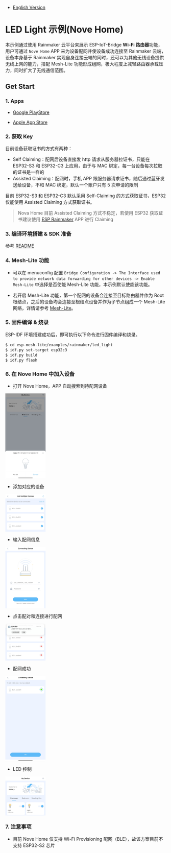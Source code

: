 - [English Version](./README.md)

# LED Light 示例(Nove Home)

本示例通过使用 Rainmaker 云平台来展示 ESP-IoT-Bridge **Wi-Fi 路由器**功能，用户可通过 `Nove Home` APP 来为设备配网并使设备成功连接至 Rainmaker 云端，设备本身基于 Rainmaker 实现自身连接云端的同时，还可以为其他无线设备提供无线上网的能力，搭配 Mesh-Lite 功能形成组网，极大程度上减轻路由器承载压力，同时扩大了无线通信范围。

## Get Start

### 1. Apps

- [Google PlayStore](https://play.google.com/store/apps/details?id=com.espressif.novahome)

- [Apple App Store](https://apps.apple.com/us/app/nova-home/id1563728960)

### 2. 获取 Key

目前设备获取证书的方式有两种：

- Self Claiming：配网后设备直接发 http 请求从服务器拉证书，只能在 ESP32-S3 和 ESP32-C3 上应用，由于与 MAC 绑定，每一台设备每次拉取的证书是一样的
- Assisted Claiming：配网时，手机 APP 跟服务器请求证书，随后通过蓝牙发送给设备，不和 MAC 绑定，默认一个账户只有 5 次申请的限制

目前 ESP32-S3 和 ESP32-C3 默认采用 Self-Claiming 的方式获取证书，ESP32 仅能使用 Assisted Claiming 方式获取证书。

>Nova Home 目前 Assisted Claiming 方式不稳定，若使用 ESP32 获取证书建议使用 [ESP Rainmaker](https://github.com/espressif/esp-rainmaker#phone-apps) APP 进行 Claiming

### 3. 编译环境搭建 & SDK 准备

参考 [README](https://github.com/espressif/esp-iot-bridge/blob/master/components/iot_bridge/User_Guide.md#3-set-up-development-environment)

### 4. Mesh-Lite 功能

- 可以在 menuconfig 配置 `Bridge Configuration -> The Interface used to provide network data forwarding for other devices -> Enable Mesh-Lite` 中选择是否使能 Mesh-Lite 功能，本示例默认使能该功能。

- 若开启 Mesh-Lite 功能，第一个配网的设备会连接至目标路由器并作为 Root 根结点，之后的设备均会连接至根结点设备并作为子节点组成一个 Mesh-Lite 网络，详情请参考 [Mesh-Lite](../../../components/mesh_lite/README_CN.md)。

### 5. 固件编译 & 烧录

ESP-IDF 环境搭建成功后，即可执行以下命令进行固件编译和烧录。

```
$ cd esp-mesh-lite/examples/rainmaker/led_light
$ idf.py set-target esp32c3
$ idf.py build
$ idf.py flash
```

### 6. 在 Nove Home 中加入设备

- 打开 Nove Home，APP 自动搜索到待配网设备

<img src="./_static/find_devices.jpg" alt="find_devices" width="25%" div align=center />

- 添加对应的设备

<img src="./_static/select_devices.jpg" alt="select_devices" width="25%" div align=center />

- 输入配网信息

<img src="./_static/select_network.jpg" alt="select_network" width="25%" div align=center />

- 点击配对和连接进行配网

<img src="./_static/connect_ble.jpg" alt="connect_ble" width="25%" div align=center />

- 配网成功

<img src="./_static/done.jpg" alt="done" width="25%" div align=center />

- LED 控制

<img src="./_static/control.jpg" alt="control" width="25%" div align=center />

### 7. 注意事项

- 目前 Nove Home 仅支持 Wi-Fi Provisioning 配网（BLE），故该方案目前不支持 ESP32-S2 芯片
